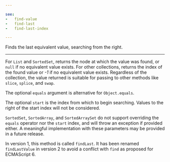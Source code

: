 ```yaml
---

see:
-   find-value
-   find-last
-   find-last-index

---
```


Finds the last equivalent value, searching from the right.

---

For `List` and `SortedSet`, returns the node at which the value was found, or
`null` if no equivalent value exists.
For other collections, returns the index of the found value or *-1* if no
equivalent value exists.
Regardless of the collection, the value returned is suitable for passing to
other methods like `slice`, `splice`, and `swap`.

The optional `equals` argument is alternative for `Object.equals`.

The optional `start` is the index from which to begin searching.
Values to the right of the start index will not be considered.

`SortedSet`, `SortedArray`, and `SortedArraySet` do not support overriding the
`equals` operator nor the `start` index, and will throw an exception if provided
either.
A meaningful implementation with these parameters may be provided in a future
release.

In version 1, this method is called `findLast`.
It has been renamed `findLastValue` in version 2 to avoid a conflict with
`find` as proposed for ECMAScript 6.

